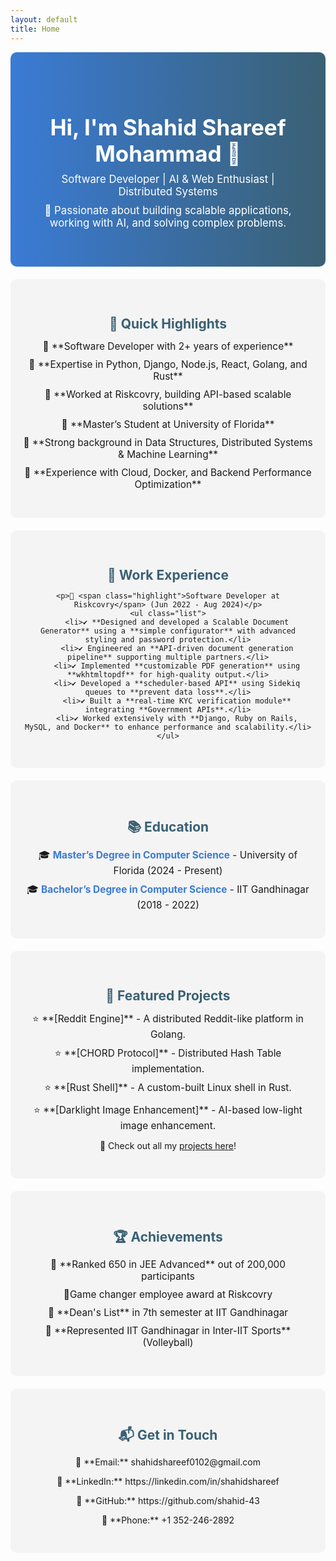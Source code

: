 ```yaml
---
layout: default
title: Home
---
```


<style>
.hero {
    text-align: center;
    background: linear-gradient(to right, #3a7bd5, #3a6073);
    color: white;
    max-width: 100%;
    padding: 50px;
    border-radius: 10px;
}

.hero h1 {
    font-size: 2.5em;
    margin-bottom: 10px;
}

.hero p {
    font-size: 1.2em;
    margin: 10px 0;
}

.section {
    padding: 30px 20px;
    border-radius: 10px;
    background-color: #f4f4f4;
    margin: 20px 0;
    text-align: center;
}

.section h2 {
    color: #3a6073;
    margin-bottom: 10px;
}

.list {
    list-style-type: none;
    padding: 0;
}

.list li {
    margin: 10px 0;
    font-size: 1.1em;
}

.highlight {
    color: #3a7bd5;
    font-weight: bold;
}
</style>

<div class="hero">
    <h1>Hi, I'm Shahid Shareef Mohammad 👋</h1>
    <p>Software Developer | AI & Web Enthusiast | Distributed Systems</p>
    <p>🚀 Passionate about building scalable applications, working with AI, and solving complex problems.</p>
</div>

<div class="section">
    <h2>🌟 Quick Highlights</h2>
    <ul class="list">
        <li>🔹 **Software Developer with 2+ years of experience**</li>
        <li>🔹 **Expertise in Python, Django, Node.js, React, Golang, and Rust**</li>
        <li>🔹 **Worked at Riskcovry, building API-based scalable solutions**</li>
        <li>🔹 **Master’s Student at University of Florida**</li>
        <li>🔹 **Strong background in Data Structures, Distributed Systems & Machine Learning**</li>
        <li>🔹 **Experience with Cloud, Docker, and Backend Performance Optimization**</li>
    </ul>
</div>

<div class="section">
    <h2>💼 Work Experience</h2>
    
    <p>📍 <span class="highlight">Software Developer at Riskcovry</span> (Jun 2022 - Aug 2024)</p>
    <ul class="list">
        <li>✔ **Designed and developed a Scalable Document Generator** using a **simple configurator** with advanced styling and password protection.</li>
        <li>✔ Engineered an **API-driven document generation pipeline** supporting multiple partners.</li>
        <li>✔ Implemented **customizable PDF generation** using **wkhtmltopdf** for high-quality output.</li>
        <li>✔ Developed a **scheduler-based API** using Sidekiq queues to **prevent data loss**.</li>
        <li>✔ Built a **real-time KYC verification module** integrating **Government APIs**.</li>
        <li>✔ Worked extensively with **Django, Ruby on Rails, MySQL, and Docker** to enhance performance and scalability.</li>
    </ul>
</div>

<div class="section">
    <h2>📚 Education</h2>
    <ul class="list">
        <li>🎓 <span class="highlight">Master’s Degree in Computer Science</span> - University of Florida (2024 - Present)</li>
        <li>🎓 <span class="highlight">Bachelor’s Degree in Computer Science</span> - IIT Gandhinagar (2018 - 2022)</li>
    </ul>
</div>

<div class="section">
    <h2>🚀 Featured Projects</h2>
    <ul class="list">
        <li>⭐ **[Reddit Engine]** - A distributed Reddit-like platform in Golang.</li>
        <li>⭐ **[CHORD Protocol]** - Distributed Hash Table implementation.</li>
        <li>⭐ **[Rust Shell]** - A custom-built Linux shell in Rust.</li>
        <li>⭐ **[Darklight Image Enhancement]** - AI-based low-light image enhancement.</li>
    </ul>
    <p>🔗 Check out all my <a href="{{ site.url }}{{ site.baseurl }}/projects">projects here</a>!</p>
</div>

<div class="section">
    <h2>🏆 Achievements</h2>
    <ul class="list">
        <li>🏅 **Ranked 650 in JEE Advanced** out of 200,000 participants</li>
        <li>🏅Game changer employee award at Riskcovry </li>
        <li>🏅 **Dean's List** in 7th semester at IIT Gandhinagar</li>
        <li>🏅 **Represented IIT Gandhinagar in Inter-IIT Sports** (Volleyball)</li>
    </ul>
</div>

<div class="section">
    <h2>📬 Get in Touch</h2>
    <p>📧 **Email:** shahidshareef0102@gmail.com</p>
    <p>💼 **LinkedIn:** https://linkedin.com/in/shahidshareef</p>
    <p>🐙 **GitHub:** https://github.com/shahid-43</p>
    <p>📱 **Phone:** +1 352-246-2892</p>
</div>
